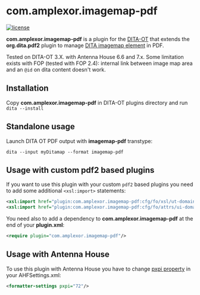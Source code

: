 com.amplexor.imagemap-pdf
========================

[![license](https://img.shields.io/badge/license-Apache%202.0-blue.svg)](http://www.apache.org/licenses/LICENSE-2.0)

**com.amplexor.imagemap-pdf** is a plugin for the [DITA-OT](http://dita-ot.github.io) that extends the **org.dita.pdf2** plugin to manage [DITA imagemap element](https://www.oxygenxml.com/dita/1.3/specs/langRef/base/imagemap.html) in PDF.

Tested on DITA-OT 3.X. with Antenna House 6.6 and 7.x.
Some limitation exists with FOP (tested with FOP 2.4): internal link between image map area and an `@id` on dita content doesn't work.

Installation
------------

Copy **com.amplexor.imagemap-pdf** in DITA-OT plugins directory and run `dita --install`

Standalone usage
-----

Launch DITA OT PDF output with **imagemap-pdf** transtype:
```shell
dita --input myDitamap --format imagemap-pdf
```


Usage with custom pdf2 based plugins
------------------------------------

If you want to use this plugin with your custom `pdf2` based plugins you need to add some additional `<xsl:import>` statements:
```xml
<xsl:import href="plugin:com.amplexor.imagemap-pdf:cfg/fo/xsl/ut-domain.xsl"/>
<xsl:import href="plugin:com.amplexor.imagemap-pdf:cfg/fo/attrs/ui-domain-attr.xsl"/>
```

You need also to add a dependency to **com.amplexor.imagemap-pdf** at the end of your **plugin.xml**:

```xml
<require plugin="com.amplexor.imagemap-pdf"/>
```

Usage with Antenna House
------------------------

To use this plugin with Antenna House you have to change [pxpi property](https://www.antennahouse.com/product/ahf60/docs/ahf-optset.html#pxpi) in your AHFSettings.xml:
```xml
<formatter-settings pxpi="72"/>
```        

